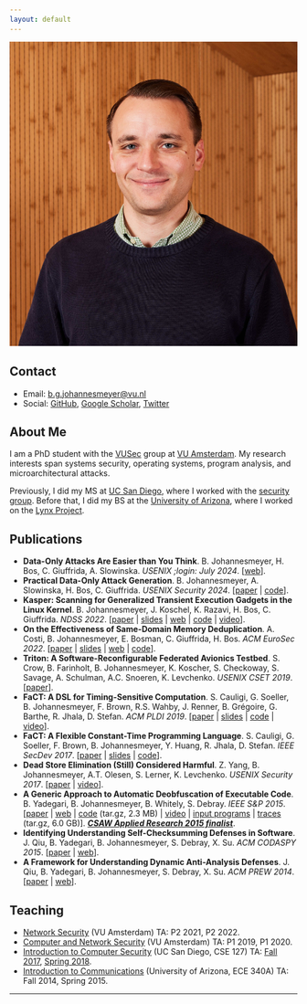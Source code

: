 ```yaml
---
layout: default
---
```


<img class="profile-picture" src="assets/headshot.jpg">

## Contact

* Email: [b.g.johannesmeyer@vu.nl](mailto:b.g.johannesmeyer@vu.nl)
* Social: [GitHub](https://github.com/bjohannesmeyer/), [Google Scholar](https://scholar.google.com/citations?user=hveLyDgAAAAJ), [Twitter](https://twitter.com/bjohannesmeyer)

## About Me

I am a PhD student with the [VUSec](https://vusec.net/) group at [VU Amsterdam](https://vu.nl/en). My research interests span systems security, operating systems, program analysis, and microarchitectural attacks.

Previously, I did my MS at [UC San Diego](https://ucsd.edu/), where I worked with the [security group](https://cryptosec.ucsd.edu/).
Before that, I did my BS at the [University of Arizona](https://www.arizona.edu/), where I worked on the [Lynx Project](https://www2.cs.arizona.edu/projects/lynx-project/index.html).

## Publications

* **Data-Only Attacks Are Easier than You Think**. B. Johannesmeyer, H. Bos, C. Giuffrida, A. Slowinska. *USENIX ;login: July 2024*. [[web](https://www.usenix.org/publications/loginonline/data-only-attacks-are-easier-you-think)].
* **Practical Data-Only Attack Generation**. B. Johannesmeyer, A. Slowinska, H. Bos, C. Giuffrida. *USENIX Security 2024*. [[paper](https://download.vusec.net/papers/einstein_sec24.pdf) \| [code](https://github.com/vusec/einstein)].
* **Kasper: Scanning for Generalized Transient Execution Gadgets in the Linux Kernel**. B. Johannesmeyer, J. Koschel, K. Razavi, H. Bos, C. Giuffrida. *NDSS 2022*. [[paper](assets/kasper_ndss22.pdf) \| [slides](assets/kasper_ndss22_slides.pdf) \| [web](https://www.vusec.net/projects/kasper/) \| [code](https://github.com/vusec/kasper) \| [video](https://www.youtube.com/watch?v=v89Zt3vxrww)].
* **On the Effectiveness of Same-Domain Memory Deduplication**. A. Costi, B. Johannesmeyer, E. Bosman, C. Giuffrida, H. Bos. *ACM EuroSec 2022*. [[paper](assets/dedup_eurosec22.pdf) \| [slides](assets/dedup_eurosec22_slides.pdf) \| [web](https://www.vusec.net/projects/dedup-est-machina-returns) \| [code](https://github.com/vusec/dedup-est-returns)].
* **Triton: A Software-Reconfigurable Federated Avionics Testbed**. S. Crow, B. Farinholt, B. Johannesmeyer, K. Koscher, S. Checkoway, S. Savage, A. Schulman, A.C. Snoeren, K. Levchenko. *USENIX CSET 2019*. [[paper](assets/triton_cset19.pdf)].
* **FaCT: A DSL for Timing-Sensitive Computation**. S. Cauligi, G. Soeller, B. Johannesmeyer, F. Brown, R.S. Wahby, J. Renner, B. Grégoire, G. Barthe, R. Jhala, D. Stefan. *ACM PLDI 2019*. [[paper](assets/fact_pldi19.pdf) \| [slides](assets/fact_pldi19_slides.pdf) \| [code](https://github.com/PLSysSec/FaCT) \| [video](https://www.youtube.com/watch?v=DRPdQk_Uqeo)].
* **FaCT: A Flexible Constant-Time Programming Language**. S. Cauligi, G. Soeller, F. Brown, B. Johannesmeyer, Y. Huang, R. Jhala, D. Stefan. *IEEE SecDev 2017*. [[paper](assets/fact_secdev17.pdf) \| [slides](assets/fact_sl18_slides.pdf) \| [code](https://github.com/PLSysSec/FaCT)].
* **Dead Store Elimination (Still) Considered Harmful**. Z. Yang, B. Johannesmeyer, A.T. Olesen, S. Lerner, K. Levchenko. *USENIX Security 2017*. [[paper](assets/sec17.pdf) \| [video](https://www.youtube.com/watch?v=litxEtE1cj8)].
* **A Generic Approach to Automatic Deobfuscation of Executable Code**. B. Yadegari, B. Johannesmeyer, B. Whitely, S. Debray. *IEEE S&P 2015*. [[paper](assets/sp15.pdf) \| [web](https://www2.cs.arizona.edu/projects/lynx-project/) \| [code](https://www2.cs.arizona.edu/projects/lynx-project/Source/Deobfuscator.tar.gz) (tar.gz, 2.3 MB) \| [video](https://www.youtube.com/watch?v=VWL8-2G89_c) \| [input programs](https://www2.cs.arizona.edu/projects/lynx-project/Samples/Obfuscated) \| [traces](https://www2.cs.arizona.edu/projects/lynx-project/Source/standard_traces.tar.gz) (tar.gz, 6.0 GB)]. [***CSAW Applied Research 2015 finalist***](https://csaw.engineering.nyu.edu/archive/csaw15/research-winners-and-finalists).
* **Identifying Understanding Self-Checksumming Defenses in Software**. J. Qiu, B. Yadegari, B. Johannesmeyer, S. Debray, X. Su. *ACM CODASPY 2015*. [[paper](assets/codaspy15.pdf) \| [web](https://www2.cs.arizona.edu/projects/lynx-project/)].
* **A Framework for Understanding Dynamic Anti-Analysis Defenses**. J. Qiu, B. Yadegari, B. Johannesmeyer, S. Debray, X. Su. *ACM PREW 2014*. [[paper](assets/pprew14.pdf) \| [web](https://www2.cs.arizona.edu/projects/lynx-project/)].

## Teaching

* [Network Security](https://studiegids.vu.nl/EN/courses/2021-2022/XM_0100) (VU Amsterdam) TA: P2 2021, P2 2022.
* [Computer and Network Security](https://studiegids.vu.nl/en/Master/2019-2020/parallel-and-distributed-computer-systems/X_400127) (VU Amsterdam) TA: P1 2019, P1 2020.
* [Introduction to Computer Security](https://cse.ucsd.edu/undergraduate/courses/course-descriptions/cse-127-introduction-computer-security) (UC San Diego, CSE 127) TA: [Fall 2017](https://cseweb.ucsd.edu/classes/fa17/cse127-b/), [Spring 2018](https://cseweb.ucsd.edu/classes/sp18/cse127-b/).
* [Introduction to Communications](https://ece.engineering.arizona.edu/undergrad-programs/courses/introduction-communications) (University of Arizona, ECE 340A) TA: Fall 2014, Spring 2015.

---